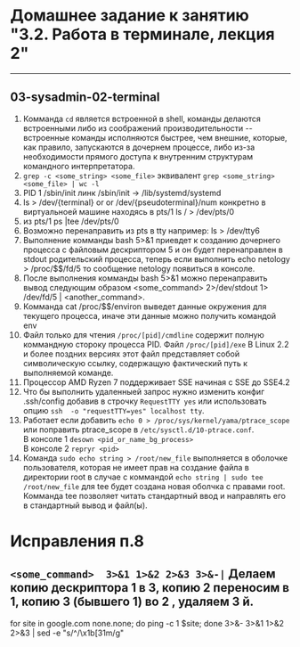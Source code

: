 # Домашнее задание к занятию "3.2. Работа в терминале, лекция 2"
---
03-sysadmin-02-terminal
---
1. Комманда `cd` является встроенной в shell, команды делаются встроенными либо из соображений производительности -- встроенные команды исполняются быстрее, чем внешние, которые, как правило, запускаются в дочернем процессе, либо из-за необходимости прямого доступа к внутренним структурам командного интерпретатора.
2. `grep -c <some_string> <some_file>` эквивалент `grep <some_string> <some_file> | wc -l`
3. PID 1  /sbin/init         линк  /sbin/init -> /lib/systemd/systemd
4. ls > /dev/{terminal} or  or /dev/{pseudoterminal}/num конкретно в виртуальноей машине находясь в pts/1   ls / > /dev/pts/0 
5. из pts/1     ps |tee  /dev/pts/0  
6. Возможно перенаправить из pts в tty например: ls > /dev/tty6
7. Выполнение комманды bash 5>&1 приевдет к созданию дочернего процесса с файловым дескриптором 5 и он будет перенаправлен в stdout родительский процесса, теперь если выполнить echo netology > /proc/$$/fd/5 то сообщение netology появиться в консоле.
8. После выполнения комманды bash 5>&1 можно перенаправить вывод следующим образом <some_command> 2>/dev/stdout 1> /dev/fd/5 | <another_command>.
9. Комманда cat /proc/$$/environ выведет данные окружения для текущего процесса, иначе эти данные можно получить командой env
10. Файл только для чтения `/proc/[pid]/cmdline` содержит полную коммандную стороку процесса PID.
Файл `/proc/[pid]/exe` В Linux 2.2 и более поздних версиях этот файл представляет собой символическую ссылку, содержащую фактический путь к выполняемой команде.     
11. Процессор AMD Ryzen 7 поддерживает SSE  начиная с SSE до SSE4.2
12. Что бы выполнить удаленныей запрос нужно изменить конфиг .ssh/config
    добавив в строчку `RequestTTY yes` или использовать опцию 
    `ssh  -o "requestTTY=yes" localhost tty`. 
13. Работает если добавить `echo 0 > /proc/sys/kernel/yama/ptrace_scope`
или поправить ptrace_scope в `/etc/sysctl.d/10-ptrace.conf`.<br>
В консоле 1 `desown <pid_or_name_bg_process>`<br>
В консоле 2 `repryr <pid>`
14. Команда  `sudo echo string > /root/new_file` выполняется в оболочке пользователя, которая не имеет прав на создание файла в директории root
в случае с коммандой `echo string | sudo tee /root/new_file` для tee будет создана новая оболчка с правами root.
Комманда tee позволяет читать стандартный ввод и направлять его в стандартный вывод и файл(ы).


# Исправления п.8

`<some_command>  3>&1 1>&2 2>&3 3>&-|`
Делаем копию дескриптора  1 в 3, копию 2 переносим в 1, копию 3 (бывшего 1) во 2 , удаляем 3 й.
---
for site in google.com none.none; do ping -c 1 $site; done 3>&- 3>&1 1>&2 2>&3 | sed -e "s/^/\x1b[31m/g"


